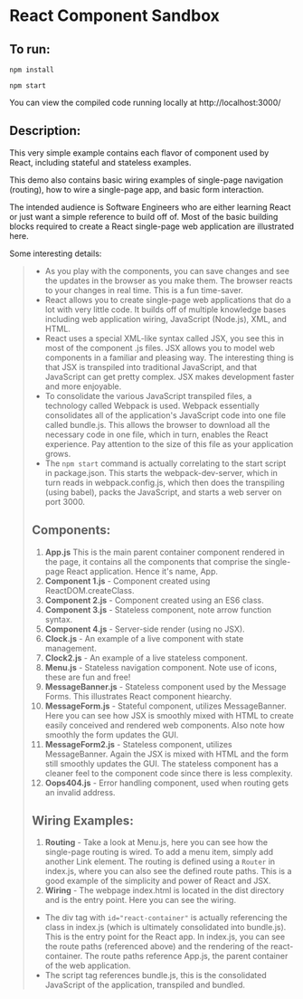 # React Component Sandbox

## To run:
`npm install`

`npm start`

You can view the compiled code running locally at http://localhost:3000/

## Description:
This very simple example contains each flavor of component used by React, including stateful and stateless examples. 

This demo also contains basic wiring examples of single-page navigation (routing), how to wire a single-page app, and basic form interaction.

The intended audience is Software Engineers who are either learning React or just want a simple reference to build off of. Most of the basic building blocks required to create a React single-page web application are illustrated here.

Some interesting details:
>* As you play with the components, you can save changes and see the updates in the browser as you make them. The browser reacts to your changes in real time. This is a fun time-saver.
>* React allows you to create single-page web applications that do a lot with very little code. It builds off of multiple knowledge bases including web application wiring, JavaScript (Node.js), XML, and HTML.
>* React uses a special XML-like syntax called JSX, you see this in most of the component .js files. JSX allows you to model web components in a familiar and pleasing way. The interesting thing is that JSX is transpiled into traditional JavaScript, and that JavaScript can get pretty complex. JSX makes development faster and more enjoyable.
>* To consolidate the various JavaScript transpiled files, a technology called Webpack is used. Webpack essentially consolidates all of the application's JavaScript code into one file called bundle.js. This allows the browser to download all the necessary code in one file, which in turn, enables the React experience. Pay attention to the size of this file as your application grows.
>* The `npm start` command is actually correlating to the start script in package.json. This starts the webpack-dev-server, which in turn reads in webpack.config.js, which then does the transpiling (using babel), packs the JavaScript, and starts a web server on port 3000. 
>
>## Components:
>1. **App.js** This is the main parent container component rendered in the page, it contains all the components that comprise the single-page React application. Hence it's name, App.
>2. **Component 1.js** - Component created using ReactDOM.createClass.
>3. **Component 2.js** - Component created using an ES6 class.
>4. **Component 3.js** - Stateless component, note arrow function syntax.
>5. **Component 4.js** - Server-side render (using no JSX).
>6. **Clock.js** - An example of a live component with state management.
>7. **Clock2.js** - An example of a live stateless component.
>8. **Menu.js** - Stateless navigation component. Note use of icons, these are fun and free!
>9. **MessageBanner.js** - Stateless component used by the Message Forms. This illustrates React component hiearchy.
>10. **MessageForm.js** - Stateful component, utilizes MessageBanner. Here you can see how JSX is smoothly mixed with HTML to create easily conceived and rendered web components. Also note how smoothly the form updates the GUI.
>11. **MessageForm2.js** - Stateless component, utilizes MessageBanner. Again the JSX is mixed with HTML and the form still smoothly updates the GUI. The stateless component has a cleaner feel to the component code since there is less complexity.
>12. **Oops404.js** - Error handling component, used when routing gets an invalid address.
>## Wiring Examples:
>1. **Routing** - Take a look at Menu.js, here you can see how the single-page routing is wired. To add a menu item, simply add another Link element. The routing is defined using a `Router` in index.js, where you can also see the defined route paths. This is a good example of the simplicity and power of React and JSX.
>2. **Wiring** - The webpage index.html is located in the dist directory and is the entry point. Here you can see the wiring. 
>* The div tag with `id="react-container"` is actually referencing the class in index.js (which is ultimately consolidated into bundle.js). This is the entry point for the React app. In index.js, you can see the route paths (referenced above) and the rendering of the react-container. The route paths reference App.js, the parent container of the web application.
>* The script tag references bundle.js, this is the consolidated JavaScript of the application, transpiled and bundled.